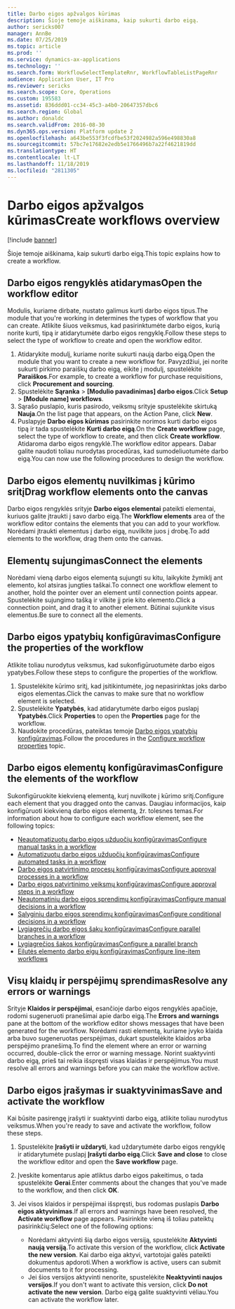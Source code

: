 ```yaml
---
title: Darbo eigos apžvalgos kūrimas
description: Šioje temoje aiškinama, kaip sukurti darbo eigą.
author: sericks007
manager: AnnBe
ms.date: 07/25/2019
ms.topic: article
ms.prod: ''
ms.service: dynamics-ax-applications
ms.technology: ''
ms.search.form: WorkflowSelectTemplateRnr, WorkflowTableListPageRnr
audience: Application User, IT Pro
ms.reviewer: sericks
ms.search.scope: Core, Operations
ms.custom: 195583
ms.assetid: 836ddd01-cc34-45c3-a4b0-20647357dbc6
ms.search.region: Global
ms.author: donaldc
ms.search.validFrom: 2016-08-30
ms.dyn365.ops.version: Platform update 2
ms.openlocfilehash: a643be553f3fcdfbe53f2024982a596e498830a8
ms.sourcegitcommit: 57bc7e17682e2edb5e1766496b7a22f4621819dd
ms.translationtype: HT
ms.contentlocale: lt-LT
ms.lasthandoff: 11/18/2019
ms.locfileid: "2811305"
---
```

# <a name="create-workflows-overview"></a><span data-ttu-id="51688-103">Darbo eigos apžvalgos kūrimas</span><span class="sxs-lookup"><span data-stu-id="51688-103">Create workflows overview</span></span>

[!include [banner](../includes/banner.md)]

<span data-ttu-id="51688-104">Šioje temoje aiškinama, kaip sukurti darbo eigą.</span><span class="sxs-lookup"><span data-stu-id="51688-104">This topic explains how to create a workflow.</span></span>

## <a name="open-the-workflow-editor"></a><span data-ttu-id="51688-105">Darbo eigos rengyklės atidarymas</span><span class="sxs-lookup"><span data-stu-id="51688-105">Open the workflow editor</span></span>

<span data-ttu-id="51688-106">Modulis, kuriame dirbate, nustato galimus kurti darbo eigos tipus.</span><span class="sxs-lookup"><span data-stu-id="51688-106">The module that you're working in determines the types of workflow that you can create.</span></span> <span data-ttu-id="51688-107">Atlikite šiuos veiksmus, kad pasirinktumėte darbo eigos, kurią norite kurti, tipą ir atidarytumėte darbo eigos rengyklę.</span><span class="sxs-lookup"><span data-stu-id="51688-107">Follow these steps to select the type of workflow to create and open the workflow editor.</span></span>

1. <span data-ttu-id="51688-108">Atidarykite modulį, kuriame norite sukurti naują darbo eigą.</span><span class="sxs-lookup"><span data-stu-id="51688-108">Open the module that you want to create a new workflow for.</span></span> <span data-ttu-id="51688-109">Pavyzdžiui, jei norite sukurti pirkimo paraiškų darbo eigą, eikite į modulį, spustelėkite **Paraiškos**.</span><span class="sxs-lookup"><span data-stu-id="51688-109">For example, to create a workflow for purchase requisitions, click **Procurement and sourcing**.</span></span>
2. <span data-ttu-id="51688-110">Spustelėkite **Sąranka** &gt; **\[Modulio pavadinimas\] darbo eigos**.</span><span class="sxs-lookup"><span data-stu-id="51688-110">Click **Setup** &gt; **\[Module name\] workflows**.</span></span>
3. <span data-ttu-id="51688-111">Sąrašo puslapio, kuris pasirodo, veiksmų srityje spustelėkite skirtuką **Nauja**.</span><span class="sxs-lookup"><span data-stu-id="51688-111">On the list page that appears, on the Action Pane, click **New**.</span></span>
4. <span data-ttu-id="51688-112">Puslapyje **Darbo eigos kūrimas** pasirinkite norimos kurti darbo eigos tipą ir tada spustelėkite **Kurti darbo eigą**.</span><span class="sxs-lookup"><span data-stu-id="51688-112">On the **Create workflow** page, select the type of workflow to create, and then click **Create workflow**.</span></span> <span data-ttu-id="51688-113">Atidaroma darbo eigos rengyklė.</span><span class="sxs-lookup"><span data-stu-id="51688-113">The workflow editor appears.</span></span> <span data-ttu-id="51688-114">Dabar galite naudoti toliau nurodytas procedūras, kad sumodeliuotumėte darbo eigą.</span><span class="sxs-lookup"><span data-stu-id="51688-114">You can now use the following procedures to design the workflow.</span></span>

## <a name="drag-workflow-elements-onto-the-canvas"></a><span data-ttu-id="51688-115">Darbo eigos elementų nuvilkimas į kūrimo sritį</span><span class="sxs-lookup"><span data-stu-id="51688-115">Drag workflow elements onto the canvas</span></span>

<span data-ttu-id="51688-116">Darbo eigos rengyklės srityje **Darbo eigos elementai** pateikti elementai, kuriuos galite įtraukti į savo darbo eigą.</span><span class="sxs-lookup"><span data-stu-id="51688-116">The **Workflow elements** area of the workflow editor contains the elements that you can add to your workflow.</span></span> <span data-ttu-id="51688-117">Norėdami įtraukti elementus į darbo eigą, nuvilkite juos į drobę.</span><span class="sxs-lookup"><span data-stu-id="51688-117">To add elements to the workflow, drag them onto the canvas.</span></span>

## <a name="connect-the-elements"></a><span data-ttu-id="51688-118">Elementų sujungimas</span><span class="sxs-lookup"><span data-stu-id="51688-118">Connect the elements</span></span>

<span data-ttu-id="51688-119">Norėdami vieną darbo eigos elementą sujungti su kitu, laikykite žymiklį ant elemento, kol atsiras jungties taškai.</span><span class="sxs-lookup"><span data-stu-id="51688-119">To connect one workflow element to another, hold the pointer over an element until connection points appear.</span></span> <span data-ttu-id="51688-120">Spustelėkite sujungimo tašką ir vilkite jį prie kito elemento.</span><span class="sxs-lookup"><span data-stu-id="51688-120">Click a connection point, and drag it to another element.</span></span> <span data-ttu-id="51688-121">Būtinai sujunkite visus elementus.</span><span class="sxs-lookup"><span data-stu-id="51688-121">Be sure to connect all the elements.</span></span>

## <a name="configure-the-properties-of-the-workflow"></a><span data-ttu-id="51688-122">Darbo eigos ypatybių konfigūravimas</span><span class="sxs-lookup"><span data-stu-id="51688-122">Configure the properties of the workflow</span></span>

<span data-ttu-id="51688-123">Atlikite toliau nurodytus veiksmus, kad sukonfigūruotumėte darbo eigos ypatybes.</span><span class="sxs-lookup"><span data-stu-id="51688-123">Follow these steps to configure the properties of the workflow.</span></span>

1. <span data-ttu-id="51688-124">Spustelėkite kūrimo sritį, kad įsitikintumėte, jog nepasirinktas joks darbo eigos elementas.</span><span class="sxs-lookup"><span data-stu-id="51688-124">Click the canvas to make sure that no workflow element is selected.</span></span>
2. <span data-ttu-id="51688-125">Spustelėkite **Ypatybės**, kad atidarytumėte darbo eigos puslapį **Ypatybės**.</span><span class="sxs-lookup"><span data-stu-id="51688-125">Click **Properties** to open the **Properties** page for the workflow.</span></span>
3. <span data-ttu-id="51688-126">Naudokite procedūras, pateiktas temoje [Darbo eigos ypatybių konfigūravimas](configure-workflow-properties.md).</span><span class="sxs-lookup"><span data-stu-id="51688-126">Follow the procedures in the [Configure workflow properties](configure-workflow-properties.md) topic.</span></span>

## <a name="configure-the-elements-of-the-workflow"></a><span data-ttu-id="51688-127">Darbo eigos elementų konfigūravimas</span><span class="sxs-lookup"><span data-stu-id="51688-127">Configure the elements of the workflow</span></span>

<span data-ttu-id="51688-128">Sukonfigūruokite kiekvieną elementą, kurį nuvilkote į kūrimo sritį.</span><span class="sxs-lookup"><span data-stu-id="51688-128">Configure each element that you dragged onto the canvas.</span></span> <span data-ttu-id="51688-129">Daugiau informacijos, kaip konfigūruoti kiekvieną darbo eigos elementą, žr. tolesnes temas.</span><span class="sxs-lookup"><span data-stu-id="51688-129">For information about how to configure each workflow element, see the following topics:</span></span>

- [<span data-ttu-id="51688-130">Neautomatizuotų darbo eigos užduočių konfigūravimas</span><span class="sxs-lookup"><span data-stu-id="51688-130">Configure manual tasks in a workflow</span></span>](configure-manual-task-workflow.md)
- [<span data-ttu-id="51688-131">Automatizuotų darbo eigos užduočių konfigūravimas</span><span class="sxs-lookup"><span data-stu-id="51688-131">Configure automated tasks in a workflow</span></span>](configure-automated-task-workflow.md)
- [<span data-ttu-id="51688-132">Darbo eigos patvirtinimo procesų konfigūravimas</span><span class="sxs-lookup"><span data-stu-id="51688-132">Configure approval processes in a workflow</span></span>](configure-approval-process-workflow.md)
- [<span data-ttu-id="51688-133">Darbo eigos patvirtinimo veiksmų konfigūravimas</span><span class="sxs-lookup"><span data-stu-id="51688-133">Configure approval steps in a workflow</span></span>](configure-approval-step-workflow.md)
- [<span data-ttu-id="51688-134">Neautomatinių darbo eigos sprendimų konfigūravimas</span><span class="sxs-lookup"><span data-stu-id="51688-134">Configure manual decisions in a workflow</span></span>](configure-manual-decision-workflow.md)
- [<span data-ttu-id="51688-135">Sąlyginių darbo eigos sprendimų konfigūravimas</span><span class="sxs-lookup"><span data-stu-id="51688-135">Configure conditional decisions in a workflow</span></span>](configure-conditional-decision-workflow.md)
- [<span data-ttu-id="51688-136">Lygiagrečių darbo eigos šakų konfigūravimas</span><span class="sxs-lookup"><span data-stu-id="51688-136">Configure parallel branches in a workflow</span></span>](configure-parallel-activity-workflow.md)
- [<span data-ttu-id="51688-137">Lygiagrečios šakos konfigūravimas</span><span class="sxs-lookup"><span data-stu-id="51688-137">Configure a parallel branch</span></span>](configure-parallel-branch-workflow.md)
- [<span data-ttu-id="51688-138">Eilutės elemento darbo eigų konfigūravimas</span><span class="sxs-lookup"><span data-stu-id="51688-138">Configure line-item workflows</span></span>](configure-line-item-workflow.md)

## <a name="resolve-any-errors-or-warnings"></a><span data-ttu-id="51688-139">Visų klaidų ir perspėjimų sprendimas</span><span class="sxs-lookup"><span data-stu-id="51688-139">Resolve any errors or warnings</span></span>

<span data-ttu-id="51688-140">Srityje **Klaidos ir perspėjimai**, esančioje darbo eigos rengyklės apačioje, rodomi sugeneruoti pranešimai apie darbo eigą.</span><span class="sxs-lookup"><span data-stu-id="51688-140">The **Errors and warnings** pane at the bottom of the workflow editor shows messages that have been generated for the workflow.</span></span> <span data-ttu-id="51688-141">Norėdami rasti elementą, kuriame įvyko klaida arba buvo sugeneruotas perspėjimas, dukart spustelėkite klaidos arba perspėjimo pranešimą.</span><span class="sxs-lookup"><span data-stu-id="51688-141">To find the element where an error or warning occurred, double-click the error or warning message.</span></span> <span data-ttu-id="51688-142">Norint suaktyvinti darbo eigą, prieš tai reikia išspręsti visas klaidas ir perspėjimus.</span><span class="sxs-lookup"><span data-stu-id="51688-142">You must resolve all errors and warnings before you can make the workflow active.</span></span>

## <a name="save-and-activate-the-workflow"></a><span data-ttu-id="51688-143">Darbo eigos įrašymas ir suaktyvinimas</span><span class="sxs-lookup"><span data-stu-id="51688-143">Save and activate the workflow</span></span>

<span data-ttu-id="51688-144">Kai būsite pasirengę įrašyti ir suaktyvinti darbo eigą, atlikite toliau nurodytus veiksmus.</span><span class="sxs-lookup"><span data-stu-id="51688-144">When you're ready to save and activate the workflow, follow these steps.</span></span>

1. <span data-ttu-id="51688-145">Spustelėkite **Įrašyti ir uždaryti**, kad uždarytumėte darbo eigos rengyklę ir atidarytumėte puslapį **Įrašyti darbo eigą**.</span><span class="sxs-lookup"><span data-stu-id="51688-145">Click **Save and close** to close the workflow editor and open the **Save workflow** page.</span></span>
2. <span data-ttu-id="51688-146">Įveskite komentarus apie atliktus darbo eigos pakeitimus, o tada spustelėkite **Gerai**.</span><span class="sxs-lookup"><span data-stu-id="51688-146">Enter comments about the changes that you've made to the workflow, and then click **OK**.</span></span>
3. <span data-ttu-id="51688-147">Jei visos klaidos ir perspėjimai išspręsti, bus rodomas puslapis **Darbo eigos aktyvinimas**.</span><span class="sxs-lookup"><span data-stu-id="51688-147">If all errors and warnings have been resolved, the **Activate workflow** page appears.</span></span> <span data-ttu-id="51688-148">Pasirinkite vieną iš toliau pateiktų pasirinkčių:</span><span class="sxs-lookup"><span data-stu-id="51688-148">Select one of the following options:</span></span>

    - <span data-ttu-id="51688-149">Norėdami aktyvinti šią darbo eigos versiją, spustelėkite **Aktyvinti naują versiją**.</span><span class="sxs-lookup"><span data-stu-id="51688-149">To activate this version of the workflow, click **Activate the new version**.</span></span> <span data-ttu-id="51688-150">Kai darbo eiga aktyvi, vartotojai galės pateikti dokumentus apdoroti.</span><span class="sxs-lookup"><span data-stu-id="51688-150">When a workflow is active, users can submit documents to it for processing.</span></span>
    - <span data-ttu-id="51688-151">Jei šios versijos aktyvinti nenorite, spustelėkite **Neaktyvinti naujos versijos**.</span><span class="sxs-lookup"><span data-stu-id="51688-151">If you don't want to activate this version, click **Do not activate the new version**.</span></span> <span data-ttu-id="51688-152">Darbo eigą galite suaktyvinti vėliau.</span><span class="sxs-lookup"><span data-stu-id="51688-152">You can activate the workflow later.</span></span>
